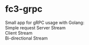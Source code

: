# fc3-grpc

 Small app for gRPC usage with Golang:  
 Simple request
 Server Stream    
 Client Stream  
 Bi-directional Stream
